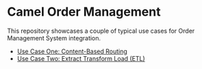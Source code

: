 Camel Order Management
======================

This repository showcases a couple of typical use cases for Order Management System integration.

* [Use Case One: Content-Based Routing](use-case-one)
* [Use Case Two: Extract Transform Load (ETL)](use-case-two)
